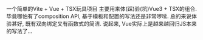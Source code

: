 一个简单的Vite + Vue + TSX玩具项目
主要用来体(踩)验(坑)Vue3 + TSX的组合. 毕竟哪怕有了composition API, 基于模板和配置的写法还是非常啰嗦.
总的来说体验甚好, 既有双向绑定又有函数式的简洁.
说起来, Vue实际上是越来越回归JS本来的写法了...